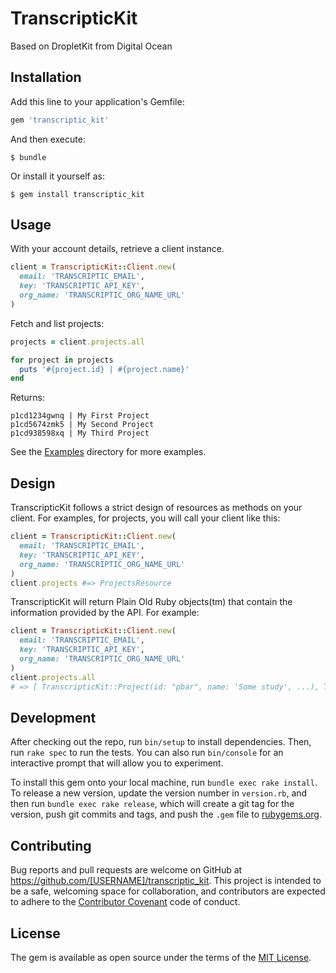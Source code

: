 # TranscripticKit

Based on DropletKit from Digital Ocean

## Installation

Add this line to your application's Gemfile:

```ruby
gem 'transcriptic_kit'
```

And then execute:

    $ bundle

Or install it yourself as:

    $ gem install transcriptic_kit

## Usage

With your account details, retrieve a client instance.

```ruby
client = TranscripticKit::Client.new(
  email: 'TRANSCRIPTIC_EMAIL',
  key: 'TRANSCRIPTIC_API_KEY',
  org_name: 'TRANSCRIPTIC_ORG_NAME_URL'
)
```

Fetch and list projects:

```ruby
projects = client.projects.all

for project in projects
  puts '#{project.id} | #{project.name}'
end
```
Returns:
```
p1cd1234gwnq | My First Project
p1cd5674zmk5 | My Second Project
p1cd938598xq | My Third Project
```


See the [Examples](https://github.com/bmiles/transcriptic_kit/tree/master/examples) directory for more examples.

## Design

TranscripticKit follows a strict design of resources as methods on your client. For examples, for projects, you will call your client like this:

```ruby
client = TranscripticKit::Client.new(
  email: 'TRANSCRIPTIC_EMAIL',
  key: 'TRANSCRIPTIC_API_KEY',
  org_name: 'TRANSCRIPTIC_ORG_NAME_URL'
)
client.projects #=> ProjectsResource
```

TranscripticKit will return Plain Old Ruby objects(tm) that contain the information provided by the API. For example:

```ruby
client = TranscripticKit::Client.new(
  email: 'TRANSCRIPTIC_EMAIL',
  key: 'TRANSCRIPTIC_API_KEY',
  org_name: 'TRANSCRIPTIC_ORG_NAME_URL'
)
client.projects.all
# => [ TranscripticKit::Project(id: "pbar", name: 'Some study', ...), TranscripticKit::Project(id: "pfoo", name: 'Mammoth Cloning', ...) ]
```

## Development

After checking out the repo, run `bin/setup` to install dependencies. Then, run `rake spec` to run the tests. You can also run `bin/console` for an interactive prompt that will allow you to experiment.

To install this gem onto your local machine, run `bundle exec rake install`. To release a new version, update the version number in `version.rb`, and then run `bundle exec rake release`, which will create a git tag for the version, push git commits and tags, and push the `.gem` file to [rubygems.org](https://rubygems.org).

## Contributing

Bug reports and pull requests are welcome on GitHub at https://github.com/[USERNAME]/transcriptic_kit. This project is intended to be a safe, welcoming space for collaboration, and contributors are expected to adhere to the [Contributor Covenant](http://contributor-covenant.org) code of conduct.


## License

The gem is available as open source under the terms of the [MIT License](http://opensource.org/licenses/MIT).

